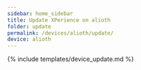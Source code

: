 ```yaml
---
sidebar: home_sidebar
title: Update XPerience on alioth
folder: update
permalink: /devices/alioth/update/
device: alioth
---
```

{% include templates/device_update.md %}
